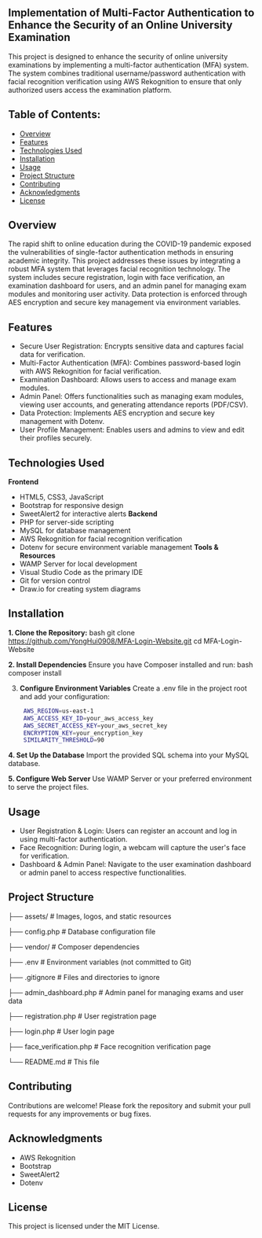 ## Implementation of Multi-Factor Authentication to Enhance the Security of an Online University Examination

This project is designed to enhance the security of online university examinations by implementing a multi-factor authentication (MFA) system. The system combines traditional username/password authentication with facial recognition verification using AWS Rekognition to ensure that only authorized users access the examination platform.

## Table of Contents:
- [Overview](#overview)
- [Features](#features)
- [Technologies Used](#technologies-used)
- [Installation](#installation)
- [Usage](#usage)
- [Project Structure](#project-structure)
- [Contributing](#contributing)
- [Acknowledgments](#acknowledgments)
- [License](#license)

## Overview

The rapid shift to online education during the COVID-19 pandemic exposed the vulnerabilities of single-factor authentication methods in ensuring academic integrity. This project addresses these issues by integrating a robust MFA system that leverages facial recognition technology. The system includes secure registration, login with face verification, an examination dashboard for users, and an admin panel for managing exam modules and monitoring user activity. Data protection is enforced through AES encryption and secure key management via environment variables.

## Features
- Secure User Registration: Encrypts sensitive data and captures facial data for verification.
- Multi-Factor Authentication (MFA): Combines password-based login with AWS Rekognition for facial verification.
- Examination Dashboard: Allows users to access and manage exam modules.
- Admin Panel: Offers functionalities such as managing exam modules, viewing user accounts, and generating attendance reports (PDF/CSV).
- Data Protection: Implements AES encryption and secure key management with Dotenv.
- User Profile Management: Enables users and admins to view and edit their profiles securely.

## Technologies Used
**Frontend**
- HTML5, CSS3, JavaScript
- Bootstrap for responsive design
- SweetAlert2 for interactive alerts
**Backend**
- PHP for server-side scripting
- MySQL for database management
- AWS Rekognition for facial recognition verification
- Dotenv for secure environment variable management
**Tools & Resources**
- WAMP Server for local development
- Visual Studio Code as the primary IDE
- Git for version control
- Draw.io for creating system diagrams

## Installation
**1. Clone the Repository:**
bash
git clone https://github.com/YongHui0908/MFA-Login-Website.git
cd MFA-Login-Website

**2. Install Dependencies**
Ensure you have Composer installed and run:
bash
composer install

3. **Configure Environment Variables**
Create a .env file in the project root and add your configuration:
   ```bash
    AWS_REGION=us-east-1
    AWS_ACCESS_KEY_ID=your_aws_access_key
    AWS_SECRET_ACCESS_KEY=your_aws_secret_key
    ENCRYPTION_KEY=your_encryption_key
    SIMILARITY_THRESHOLD=90

**4. Set Up the Database**
Import the provided SQL schema into your MySQL database.

**5. Configure Web Server**
Use WAMP Server or your preferred environment to serve the project files.

## Usage
- User Registration & Login: Users can register an account and log in using multi-factor authentication.
- Face Recognition: During login, a webcam will capture the user's face for verification.
- Dashboard & Admin Panel: Navigate to the user examination dashboard or admin panel to access respective functionalities.

## Project Structure

├── assets/             # Images, logos, and static resources

├── config.php          # Database configuration file

├── vendor/             # Composer dependencies

├── .env                # Environment variables (not committed to Git)

├── .gitignore          # Files and directories to ignore

├── admin_dashboard.php # Admin panel for managing exams and user data

├── registration.php    # User registration page

├── login.php           # User login page

├── face_verification.php  # Face recognition verification page

└── README.md           # This file

## Contributing

Contributions are welcome! Please fork the repository and submit your pull requests for any improvements or bug fixes.

## Acknowledgments
- AWS Rekognition
- Bootstrap
- SweetAlert2
- Dotenv

## License
This project is licensed under the MIT License.

